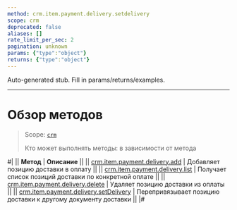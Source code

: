 ```yaml
---
method: crm.item.payment.delivery.setdelivery
scope: crm
deprecated: false
aliases: []
rate_limit_per_sec: 2
pagination: unknown
params: {"type":"object"}
returns: {"type":"object"}
---
```


Auto-generated stub. Fill in params/returns/examples.

---

# Обзор методов

> Scope: [`crm`](../../../../scopes/permissions.md)
>
> Кто может выполнять методы: в зависимости от метода

#|
|| **Метод** | **Описание** ||
|| [crm.item.payment.delivery.add](./crm-item-payment-delivery-add.md) | Добавляет позицию доставки в оплату ||
|| [crm.item.payment.delivery.list](./crm-item-payment-delivery-list.md) | Получает список позиций доставки по конкретной оплате ||
|| [crm.item.payment.delivery.delete](./crm-item-payment-delivery-delete.md) | Удаляет позицию доставки из оплаты   ||
|| [crm.item.payment.delivery.setDelivery](./crm-item-payment-delivery-set-delivery.md) | Перепривязывает позицию доставки к другому документу доставки ||
|#


